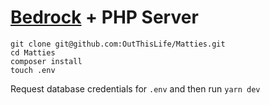 # [Bedrock](https://roots.io/bedrock/) + PHP Server

```
git clone git@github.com:OutThisLife/Matties.git
cd Matties
composer install
touch .env
```

Request database credentials for `.env` and then run `yarn dev`
